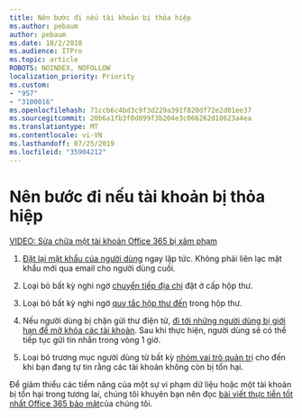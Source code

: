 ```yaml
---
title: Nên bước đi nếu tài khoản bị thỏa hiệp
ms.author: pebaum
author: pebaum
ms.date: 10/2/2018
ms.audience: ITPro
ms.topic: article
ROBOTS: NOINDEX, NOFOLLOW
localization_priority: Priority
ms.custom:
- "957"
- "3100016"
ms.openlocfilehash: 71ccb6c4bd3c9f3d229a391f820df72e2d01ee37
ms.sourcegitcommit: 20b6a1fb3f0d899f3b204e3c066262d10623a4ea
ms.translationtype: MT
ms.contentlocale: vi-VN
ms.lasthandoff: 07/25/2019
ms.locfileid: "35904212"
---
```

# <a name="recommended-steps-to-take-if-an-account-is-compromised"></a>Nên bước đi nếu tài khoản bị thỏa hiệp

[VIDEO: Sửa chữa một tài khoản Office 365 bị xâm phạm](https://www.microsoft.com/videoplayer/embed/RE2jvOb?pid=ocpVideo0-innerdiv-oneplayer&amp;postJsllMsg=true&amp;maskLevel=20&amp;autoplay=true)
  
1. [Đặt lại mật khẩu của người dùng](https://support.office.com/article/7a5d073b-7fae-4aa5-8f96-9ecd041aba9c) ngay lập tức. Không phải liên lạc mật khẩu mới qua email cho người dùng cuối.

2. Loại bỏ bất kỳ nghi ngờ [chuyển tiếp địa chỉ](https://support.office.com/article/ab5eb117-0f22-4fa7-a662-3a6bdb0add74) đặt ở cấp hộp thư.

3. Loại bỏ bất kỳ nghi ngờ [quy tắc hộp thư đến](https://support.office.com/article/1433E3A0-7FB0-4999-B536-50E05CB67FED) trong hộp thư.

4. Nếu người dùng bị chặn gửi thư điện tử, [đi tới những người dùng bị giới hạn để mở khóa các tài khoản](https://protection.office.com/?hash=/restrictedusers). Sau khi thực hiện, người dùng sẽ có thể tiếp tục gửi tin nhắn trong vòng 1 giờ.

5. Loại bỏ trương mục người dùng từ bất kỳ [nhóm vai trò quản trị](https://support.office.com/article/eac4d046-1afd-4f1a-85fc-8219c79e1504) cho đến khi bạn đang tự tin rằng các tài khoản không còn bị tổn hại.

Để giảm thiểu các tiềm năng của một sự vi phạm dữ liệu hoặc một tài khoản bị tổn hại trong tương lai, chúng tôi khuyên bạn nên đọc [bài viết thực tiễn tốt nhất Office 365 bảo mật](https://support.office.com/article/9295e396-e53d-49b9-ae9b-0b5828cdedc3)của chúng tôi.
  